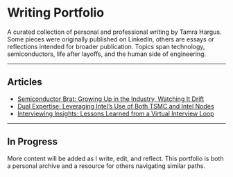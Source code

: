 # Writing Portfolio

A curated collection of personal and professional writing by Tamra Hargus. Some pieces were originally published on LinkedIn, others are essays or reflections intended for broader publication. Topics span technology, semiconductors, life after layoffs, and the human side of engineering.

---

## Articles

- [Semiconductor Brat: Growing Up in the Industry, Watching It Drift](./semiconductor-brat.md)
- [Dual Expertise: Leveraging Intel’s Use of Both TSMC and Intel Nodes](./dual-expertise-intel-tsmc.md)
- [Interviewing Insights: Lessons Learned from a Virtual Interview Loop](./interview-lessons.md)

---

## In Progress

More content will be added as I write, edit, and reflect. This portfolio is both a personal archive and a resource for others navigating similar paths.
